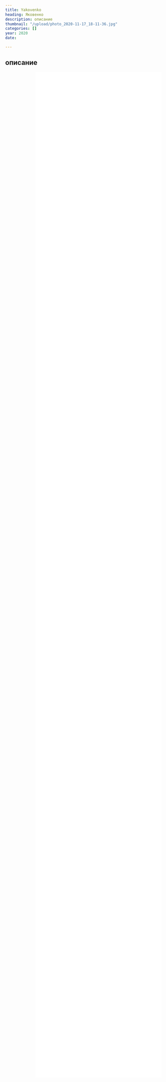 ```yaml
---
title: Yakovenko
heading: Яковенко
description: описание
thumbnail: "/upload/photo_2020-11-17_18-11-36.jpg"
categories: []
year: 2020
date: 

---
```

<div>
<h2>
    <!-- пишите описание тут -->
    описание
</h2>
<iframe src="/jakovenko/index.html" frameborder="0" scrolling="no" style="height: 80vh; width: 80%; margin: 0 10vw" allowfullscreen="true" webkitallowfullscreen="true" mozallowfullscreen="true"></iframe>
</div>
